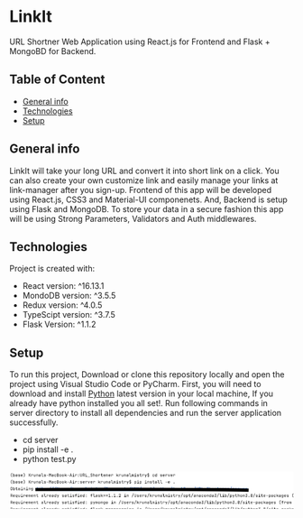 # LinkIt
URL Shortner Web Application using React.js for Frontend and Flask + MongoBD for Backend.

## Table of Content
* [General info](#general-info)
* [Technologies](#technologies)
* [Setup](#setup)

## General info
LinkIt will take your long URL and convert it into short link on a click. You can also create your own customize link and easily manage
your links at link-manager after you sign-up. Frontend of this app will be developed using React.js, CSS3 and Material-UI componenets. And, Backend 
is setup using Flask and MongoDB. To store your data in a secure fashion this app will be using Strong Parameters, Validators and Auth middlewares.


## Technologies
Project is created with:
* React version: ^16.13.1
* MondoDB version:  ^3.5.5
* Redux version: ^4.0.5
* TypeScipt version: ^3.7.5
* Flask Version: ^1.1.2

## Setup
To run this project, Download or clone this repository locally and open the project using Visual Studio Code or PyCharm. First, you will need to download and install [Python](https://www.python.org/downloads/) latest version in your local machine, If you already have python installed you all set!. Run following commands in server directory to install all dependencies and run the server application successfully.

- cd server
- pip install -e .
- python test.py

![To install dependencies](https://github.com/kmist1/URL_Shortener/blob/main/server/imgs/Screenshot%202020-11-11%20at%201.02.26%20AM.png)
